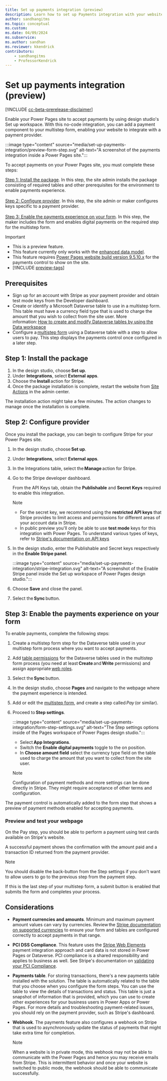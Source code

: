 ```yaml
---
title: Set up payments integration (preview)
description: Learn how to set up Payments integration with your website. 
author: sandhangitms
ms.topic: conceptual
ms.custom: 
ms.date: 04/09/2024
ms.subservice:
ms.author: sandhan
ms.reviewer: kkendrick
contributors:
    - sandhangitms
    - ProfessorKendrick
---
```


# Set up payments integration (preview) 

[!INCLUDE [cc-beta-prerelease-disclaimer](../includes/cc-beta-prerelease-disclaimer.md)]

Enable your Power Pages site to accept payments by using design studio's Set up workspace. With this no-code integration, you can add a payment component to your multistep form, enabling your website to integrate with a payment provider. 

:::image type="content" source="media/set-up-payments-integration/preview-form-step.svg" alt-text="A screenshot of the payments integration inside a Power Pages site.":::

To accept payments on your Power Pages site, you must complete these steps: 

[Step 1: Install the package](#step-1-install-the-package). In this step, the site admin installs the package consisting of required tables and other prerequisites for the environment to enable payments experience.<br /><br />
[Step 2: Configure provider](#step-2-configure-provider). In this step, the site admin or maker configures keys specific to a payment provider.<br /><br />
[Step 3: Enable the payments experience on your form](#step-3-enable-the-payments-experience-on-your-form). In this step, the maker includes the form and enables digital payments on the required step for the multistep form. 

> [!IMPORTANT]
> - This is a preview feature.
> - This feature currently only works with the [enhanced data model](../admin/enhanced-data-model.md).
> - This feature requires [Power Pages website build version 9.5.10.x](/power-platform/released-versions/portals/pagesversion9510x) for the payments control to show on the site.
> - [!INCLUDE [preview-tags](../includes/cc-preview-features-definition.md)]

## Prerequisites 

- Sign up for an account with Stripe as your payment provider and obtain test mode keys from the Developer dashboard. 
- Create or identify a Microsoft Dataverse table to use in a multistep form. This table must have a currency field type that is used to charge the amount that you wish to collect from the site user. More information: [How to create and modify Dataverse tables by using the Data workspace](../configure/data-workspace-tables.md)
- Configure a [multistep form](../getting-started/multistep-forms.md) using a Dataverse table with a step to allow users to pay. This step displays the payments control once configured in a later step.

## Step 1: Install the package 

1. In the design studio, choose **Set up**.
1. Under **Integrations**, select **External apps**.
1. Choose the **Install** action for Stripe.
1. Once the package installation is complete, restart the website from [Site Actions](admin-overview.md#site-actions) in the admin center.

The installation action might take a few minutes. The action changes to manage once the installation is complete. 

## Step 2: Configure provider

Once you install the package, you can begin to configure Stripe for your Power Pages site.

1. In the design studio, choose **Set up**.
1. Under **Integrations**, select **External apps**.
1. In the Integrations table, select the **Manage** action for Stripe.
1. Go to the Stripe developer dashboard.

   From the API Keys tab, obtain the **Publishable** and **Secret Keys** required to enable this integration. 
  
    > [!NOTE]
    > - For the secret key, we recommend using the **restricted API keys** that Stripe provides to limit access and permissions for different areas of your account data in Stripe. 
    > - In public preview you'll only be able to use **test mode** keys for this integration with Power Pages. To understand various types of keys, refer to [Stripe's documentation on API keys](https://stripe.com/docs/keys) 
1. In the design studio, enter the Publishable and Secret keys respectively in the **Enable Stripe panel**. 

   :::image type="content" source="media/set-up-payments-integration/stripe-integration.svg" alt-text="A screenshot of the Enable Stripe panel inside the Set up workspace of Power Pages design studio.":::
1. Choose **Save** and close the panel. 
1. Select the **Sync** button. 

## Step 3: Enable the payments experience on your form

To enable payments, complete the following steps: 

1. Create a multistep form step for the Dataverse table used in your multistep form process where you want to accept payments. 
1. Add [table permissions](../security/table-permissions.md) for the Dataverse tables used in the multistep form process (you need at least **Create** and **Write** permissions) and assign appropriate [web roles](../security/create-web-roles.md). 
1. Select the **Sync** button. 
1. In the design studio, choose **Pages** and navigate to the webpage where the payment experience is intended. 
1. Add or edit the [multistep form](../getting-started/multistep-forms.md), and create a step called *Pay* (or similar).
1. Proceed to **Step settings**. 

   :::image type="content" source="media/set-up-payments-integration/form-step-settings.svg" alt-text="The Step settings options inside of the Pages workspace of Power Pages design studio.":::

    - Select **App Integrations**. 
    - Switch the **Enable digital payments** toggle to the on position. 
    - In **Choose amount field** select the currency type field on the table used to charge the amount that you want to collect from the site user.  
    
    > [!NOTE]
    > Configuration of payment methods and more settings can be done directly in Stripe. They might require acceptance of other terms and configuration.

The payment control is automatically added to the form step that shows a preview of payment methods enabled for accepting payments. 

### Preview and test your webpage 

On the Pay step, you should be able to perform a payment using test cards available on Stripe's website.

A successful payment shows the confirmation with the amount paid and a transaction ID returned from the payment provider.

> [!NOTE]
> You should disable the back-button from the Step settings if you don't want to allow users to go to the previous step from the payment step.

If this is the last step of your multistep form, a submit button is enabled that submits the form and completes your process.

## Considerations

- **Payment currencies and amounts**. Minimum and maximum payment amount values can vary by currencies. Review the [Stripe documentation on supported currencies](https://stripe.com/docs/currencies#minimum-and-maximum-charge-amounts) to ensure your form and tables are configured correctly to accept payments in that range. 

- **PCI DSS Compliance**. This feature uses the [Stripe Web Elements](https://stripe.com/docs/payments/elements) payment integration approach and card data is not stored in Power Pages or Dataverse. PCI compliance is a shared responsibility and applies to business as well. See Stripe's documentation on [validating your PCI Compliance](https://stripe.com/docs/security/guide#validating-pci-compliance).

- **Payments table**. For storing transactions, there's a new payments table installed with the solution. The table is automatically related to the table that you choose when you configure the form steps. You can use the table to view the details of transactions and status. This table is just a snapshot of information that is provided, which you can use to create other experiences for your business users in Power Apps or Power Pages. For more details and troubleshooting payment-related issues, you should rely on the payment provider, such as Stripe's dashboard. 

- **Webhook**. The payments feature also configures a webhook on Stripe that is used to asynchronously update the status of payments that might take extra time for completion.    
    > [!NOTE]
    > When a website is in private mode, this webhook may not be able to communicate with the Power Pages and hence you may receive emails from Stripe. This is intermittent behavior and once your website is switched to public mode, the webhook should be able to communicate successfully.

